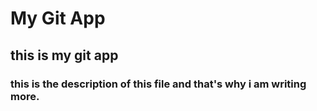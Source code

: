 # My Git App
## this is my git app
### this is the description of this file and that's why i am writing more.
